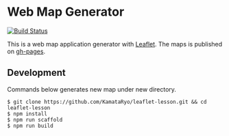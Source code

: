 # Web Map Generator

[![Build Status](https://travis-ci.org/KamataRyo/leaflet-lesson.svg?branch=master)](https://travis-ci.org/KamataRyo/leaflet-lesson)

This is a web map application generator with [Leaflet](http://leafletjs.com/).
The maps is published on [gh-pages](https://kamataryo.github.io/leaflet-lesson/).

## Development

Commands below generates new map under new directory.

```
$ git clone https://github.com/KamataRyo/leaflet-lesson.git && cd leaflet-lesson
$ npm install
$ npm run scaffold
$ npm run build
```
